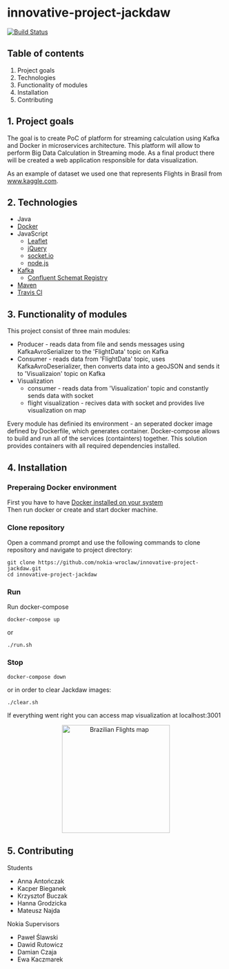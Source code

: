 # innovative-project-jackdaw

[![Build Status](https://travis-ci.org/nokia-wroclaw/innovative-project-jackdaw.svg?branch=master)](https://travis-ci.org/nokia-wroclaw/innovative-project-jackdaw)


## Table of contents
1. Project goals
2. Technologies
3. Functionality of modules
4. Installation
5. Contributing


## 1. Project goals
The goal is to create PoC of platform for streaming calculation using Kafka and Docker in microservices architecture. This platform will allow to perform Big Data Calculation in Streaming mode. As a final product there will be created a web application responsible for data visualization.

As an example of dataset we used one that represents Flights in Brasil from www.kaggle.com.


## 2. Technologies
  * Java
  * [Docker](https://www.docker.com)
  * JavaScript
    * [Leaflet](https://leafletjs.com)
    * [jQuery](https://jquery.com)
    * [socket.io](https://socket.io)
    * [node.js](https://nodejs.org)
  * [Kafka](https://kafka.apache.org)
    * [Confluent Schemat Registry](https://docs.confluent.io)
  * [Maven](http://maven.apache.org)
  * [Travis Cl](https://travis-ci.org)


## 3. Functionality of modules
This project consist of three main modules:
* Producer - reads data from file and sends messages using KafkaAvroSerializer to the 'FlightData' topic on Kafka
* Consumer - reads data from 'FlightData' topic, uses KafkaAvroDeserializer, then converts data into a geoJSON and sends it to 'Visualizaion' topic on Kafka
* Visualization
	* consumer - reads data from 'Visualization' topic and constantly sends data with socket
	* flight visualization - recives data with socket and provides live visualization on map

Every module has definied its environment - an seperated docker image defined by Dockerfile, which generates container. Docker-compose allows to build and run all of the services (containters) together.
This solution provides containers with all required dependencies installed.

## 4. Installation
### Preperaing Docker environment
First you have to have [Docker installed on your system](https://docs.docker.com/install)   
Then run docker or create and start docker machine.

### Clone repository
Open a command prompt and use the following commands to clone repository and navigate to project directory:
```
git clone https://github.com/nokia-wroclaw/innovative-project-jackdaw.git
cd innovative-project-jackdaw
```
### Run
Run docker-compose
```
docker-compose up
```
or 
```
./run.sh
```

### Stop
```
docker-compose down
```

or in order to clear Jackdaw images:

```
./clear.sh
```

If everything went right you can access map visualization at localhost:3001

<p align="center">
  <img src="" alt="Brazilian Flights map" height="250px">
</p>


## 5. Contributing
Students
* Anna Antończak
* Kacper Bieganek
* Krzysztof Buczak
* Hanna Grodzicka
* Mateusz Najda

Nokia Supervisors
* Paweł Ślawski
* Dawid Rutowicz
* Damian Czaja
* Ewa Kaczmarek
